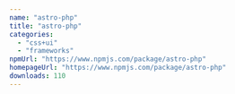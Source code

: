 ```yaml
---
name: "astro-php"
title: "astro-php"
categories:
  - "css+ui"
  - "frameworks"
npmUrl: "https://www.npmjs.com/package/astro-php"
homepageUrl: "https://www.npmjs.com/package/astro-php"
downloads: 110
---
```

